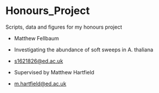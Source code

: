 # Honours_Project
Scripts, data and figures for my honours project

- Matthew Fellbaum
- Investigating the abundance of soft sweeps in A. thaliana
- s1621826@ed.ac.uk

- Supervised by Matthew Hartfield
- m.hartfield@ed.ac.uk